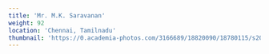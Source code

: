 ```yaml
---
title: 'Mr. M.K. Saravanan'
weight: 92
location: 'Chennai, Tamilnadu'
thumbnail: 'https://0.academia-photos.com/3166689/18820090/18780115/s200_k.kalyanasundaram.jpg'
---
```

